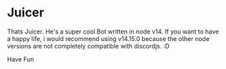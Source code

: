 # Juicer

Thats Juicer. He's a super cool Bot written in node v14. If you want to have a happy life, i would recommend using v14.15.0 because the other node versions are not completely compatible with discordjs. :D

Have Fun

